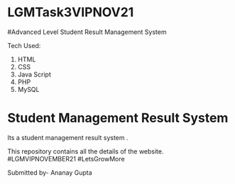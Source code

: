 # LGMTask3VIPNOV21

#Advanced Level Student Result Management System

Tech Used:
1. HTML
2. CSS
3. Java Script
4. PHP
5. MySQL

# Student Management Result System

Its a student management result system .

This repository contains all the details of the website. #LGMVIPNOVEMBER21 #LetsGrowMore

Submitted by-
Ananay Gupta
